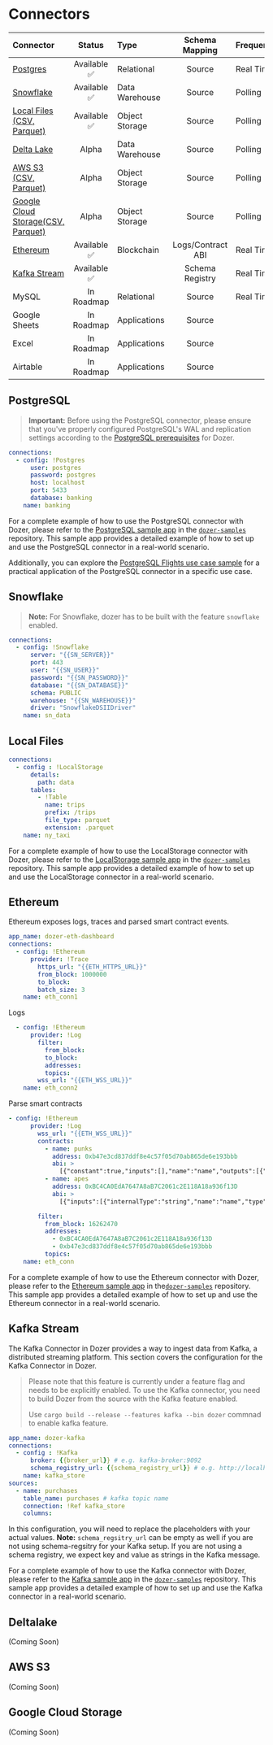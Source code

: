 

# Connectors

| Connector                                                   |   Status    | Type           |  Schema Mapping   | Frequency | Implemented Via |
| :---------------------------------------------------------- | :---------: | :------------- | :---------------: | :-------- | :-------------- |
| [Postgres](#postgresql)                                       | Available ✅ | Relational     |      Source       | Real Time | Direct          |
| [Snowflake](#snowflake)                                     | Available ✅ | Data Warehouse |      Source       | Polling   | Direct          |
| [Local Files (CSV, Parquet)](#local-files)                  | Available ✅ | Object Storage |      Source       | Polling   | Data Fusion     |
| [Delta Lake](#deltalake)                                    |    Alpha    | Data Warehouse |      Source       | Polling   | Direct          |
| [AWS S3 (CSV, Parquet)](#aws-s3)                            |    Alpha    | Object Storage |      Source       | Polling   | Data Fusion     |
| [Google Cloud Storage(CSV, Parquet)](#google-cloud-storage) |    Alpha    | Object Storage |      Source       | Polling   | Data Fusion     |
| [Ethereum](#ethereum)                                       | Available ✅ | Blockchain     | Logs/Contract ABI | Real Time | Direct          |
| [Kafka Stream](#kafka-stream)                                                      | Available ✅  |          |  Schema Registry  | Real Time | Debezium        |
| MySQL                                                       | In Roadmap  | Relational     |      Source       | Real Time | Debezium        |
| Google Sheets                                               | In Roadmap  | Applications   |      Source       |           |                 |
| Excel                                                       | In Roadmap  | Applications   |      Source       |           |                 |
| Airtable                                                    | In Roadmap  | Applications   |      Source       |           |                 |


## PostgreSQL

> **Important:** Before using the PostgreSQL connector, please ensure that you've properly configured PostgreSQL's WAL and replication settings according to the [PostgreSQL prerequisites](https://github.com/getdozer/dozer/tree/main/dozer-ingestion/src/connectors/postgres#postgres-requirements) for Dozer.

```yaml
connections:
  - config: !Postgres
      user: postgres
      password: postgres
      host: localhost
      port: 5433
      database: banking
    name: banking
```
For a complete example of how to use the PostgreSQL connector with Dozer, please refer to the [PostgreSQL sample app](https://github.com/getdozer/dozer-samples/tree/main/connectors/postgres) in the [`dozer-samples`](https://github.com/getdozer/dozer-samples) repository. This sample app provides a detailed example of how to set up and use the PostgreSQL connector in a real-world scenario.

Additionally, you can explore the [PostgreSQL Flights use case sample](https://github.com/getdozer/dozer-samples/tree/main/usecases/pg-flights) for a practical application of the PostgreSQL connector in a specific use case.

## Snowflake
> **Note:** For Snowflake, dozer has to be built with the feature `snowflake` enabled.

```yaml
connections:
  - config: !Snowflake
      server: "{{SN_SERVER}}"
      port: 443
      user: "{{SN_USER}}"
      password: "{{SN_PASSWORD}}"
      database: "{{SN_DATABASE}}"
      schema: PUBLIC
      warehouse: "{{SN_WAREHOUSE}}"
      driver: "SnowflakeDSIIDriver"
    name: sn_data
```

## Local Files
```yaml
connections:
  - config : !LocalStorage
      details:
        path: data
      tables:
        - !Table
          name: trips
          prefix: /trips
          file_type: parquet
          extension: .parquet
    name: ny_taxi
```

For a complete example of how to use the LocalStorage connector with Dozer, please refer to the [LocalStorage sample app](https://github.com/getdozer/dozer-samples/tree/main/connectors/local-storage) in the [`dozer-samples`](https://github.com/getdozer/dozer-samples) repository. This sample app provides a detailed example of how to set up and use the LocalStorage connector in a real-world scenario.

## Ethereum
Ethereum exposes logs, traces and parsed smart contract events.
```yaml
app_name: dozer-eth-dashboard
connections:
  - config: !Ethereum
      provider: !Trace
        https_url: "{{ETH_HTTPS_URL}}"
        from_block: 1000000
        to_block:
        batch_size: 3
    name: eth_conn1
```
Logs
```yaml
  - config: !Ethereum
      provider: !Log
        filter:
          from_block:
          to_block:
          addresses:
          topics:
        wss_url: "{{ETH_WSS_URL}}"
    name: eth_conn2
```
Parse smart contracts
```yaml
- config: !Ethereum
      provider: !Log
        wss_url: "{{ETH_WSS_URL}}"
        contracts:
          - name: punks
            address: 0xb47e3cd837ddf8e4c57f05d70ab865de6e193bbb
            abi: >
              [{"constant":true,"inputs":[],"name":"name","outputs":[{"name":"","type":"string"}],"payable":false,"type":"function"},{"constant":true,"inputs":[{"name":"","type":"uint256"}],"name":"punksOfferedForSale","outputs":[{"name":"isForSale","type":"bool"},{"name":"punkIndex","type":"uint256"},{"name":"seller","type":"address"},{"name":"minValue","type":"uint256"},{"name":"onlySellTo","type":"address"}],"payable":false,"type":"function"},{"constant":false,"inputs":[{"name":"punkIndex","type":"uint256"}],"name":"enterBidForPunk","outputs":[],"payable":true,"type":"function"},{"constant":true,"inputs":[],"name":"totalSupply","outputs":[{"name":"","type":"uint256"}],"payable":false,"type":"function"},{"constant":false,"inputs":[{"name":"punkIndex","type":"uint256"},{"name":"minPrice","type":"uint256"}],"name":"acceptBidForPunk","outputs":[],"payable":false,"type":"function"},{"constant":true,"inputs":[],"name":"decimals","outputs":[{"name":"","type":"uint8"}],"payable":false,"type":"function"},{"constant":false,"inputs":[{"name":"addresses","type":"address[]"},{"name":"indices","type":"uint256[]"}],"name":"setInitialOwners","outputs":[],"payable":false,"type":"function"},{"constant":false,"inputs":[],"name":"withdraw","outputs":[],"payable":false,"type":"function"},{"constant":true,"inputs":[],"name":"imageHash","outputs":[{"name":"","type":"string"}],"payable":false,"type":"function"},{"constant":true,"inputs":[],"name":"nextPunkIndexToAssign","outputs":[{"name":"","type":"uint256"}],"payable":false,"type":"function"},{"constant":true,"inputs":[{"name":"","type":"uint256"}],"name":"punkIndexToAddress","outputs":[{"name":"","type":"address"}],"payable":false,"type":"function"},{"constant":true,"inputs":[],"name":"standard","outputs":[{"name":"","type":"string"}],"payable":false,"type":"function"},{"constant":true,"inputs":[{"name":"","type":"uint256"}],"name":"punkBids","outputs":[{"name":"hasBid","type":"bool"},{"name":"punkIndex","type":"uint256"},{"name":"bidder","type":"address"},{"name":"value","type":"uint256"}],"payable":false,"type":"function"},{"constant":true,"inputs":[{"name":"","type":"address"}],"name":"balanceOf","outputs":[{"name":"","type":"uint256"}],"payable":false,"type":"function"},{"constant":false,"inputs":[],"name":"allInitialOwnersAssigned","outputs":[],"payable":false,"type":"function"},{"constant":true,"inputs":[],"name":"allPunksAssigned","outputs":[{"name":"","type":"bool"}],"payable":false,"type":"function"},{"constant":false,"inputs":[{"name":"punkIndex","type":"uint256"}],"name":"buyPunk","outputs":[],"payable":true,"type":"function"},{"constant":false,"inputs":[{"name":"to","type":"address"},{"name":"punkIndex","type":"uint256"}],"name":"transferPunk","outputs":[],"payable":false,"type":"function"},{"constant":true,"inputs":[],"name":"symbol","outputs":[{"name":"","type":"string"}],"payable":false,"type":"function"},{"constant":false,"inputs":[{"name":"punkIndex","type":"uint256"}],"name":"withdrawBidForPunk","outputs":[],"payable":false,"type":"function"},{"constant":false,"inputs":[{"name":"to","type":"address"},{"name":"punkIndex","type":"uint256"}],"name":"setInitialOwner","outputs":[],"payable":false,"type":"function"},{"constant":false,"inputs":[{"name":"punkIndex","type":"uint256"},{"name":"minSalePriceInWei","type":"uint256"},{"name":"toAddress","type":"address"}],"name":"offerPunkForSaleToAddress","outputs":[],"payable":false,"type":"function"},{"constant":true,"inputs":[],"name":"punksRemainingToAssign","outputs":[{"name":"","type":"uint256"}],"payable":false,"type":"function"},{"constant":false,"inputs":[{"name":"punkIndex","type":"uint256"},{"name":"minSalePriceInWei","type":"uint256"}],"name":"offerPunkForSale","outputs":[],"payable":false,"type":"function"},{"constant":false,"inputs":[{"name":"punkIndex","type":"uint256"}],"name":"getPunk","outputs":[],"payable":false,"type":"function"},{"constant":true,"inputs":[{"name":"","type":"address"}],"name":"pendingWithdrawals","outputs":[{"name":"","type":"uint256"}],"payable":false,"type":"function"},{"constant":false,"inputs":[{"name":"punkIndex","type":"uint256"}],"name":"punkNoLongerForSale","outputs":[],"payable":false,"type":"function"},{"inputs":[],"payable":true,"type":"constructor"},{"anonymous":false,"inputs":[{"indexed":true,"name":"to","type":"address"},{"indexed":false,"name":"punkIndex","type":"uint256"}],"name":"Assign","type":"event"},{"anonymous":false,"inputs":[{"indexed":true,"name":"from","type":"address"},{"indexed":true,"name":"to","type":"address"},{"indexed":false,"name":"value","type":"uint256"}],"name":"Transfer","type":"event"},{"anonymous":false,"inputs":[{"indexed":true,"name":"from","type":"address"},{"indexed":true,"name":"to","type":"address"},{"indexed":false,"name":"punkIndex","type":"uint256"}],"name":"PunkTransfer","type":"event"},{"anonymous":false,"inputs":[{"indexed":true,"name":"punkIndex","type":"uint256"},{"indexed":false,"name":"minValue","type":"uint256"},{"indexed":true,"name":"toAddress","type":"address"}],"name":"PunkOffered","type":"event"},{"anonymous":false,"inputs":[{"indexed":true,"name":"punkIndex","type":    "uint256"},{"indexed":false,"name":"value","type":"uint256"},{"indexed":true,"name":"fromAddress","type":"address"}],"name":"PunkBidEntered","type":"event"},{"anonymous":false,"inputs":[{"indexed":true,"name":"punkIndex","type":"uint256"},{"indexed":false,"name":"value","type":"uint256"},{"indexed":true,"name":"fromAddress","type":"address"}],"name":"PunkBidWithdrawn","type":"event"},{"anonymous":false,"inputs":[{"indexed":true,"name":"punkIndex","type":"uint256"},{"indexed":false,"name":"value","type":"uint256"},{"indexed":true,"name":"fromAddress","type":"address"},{"indexed":true,"name":"toAddress","type":"address"}],"name":"PunkBought","type":"event"},{"anonymous":false,"inputs":[{"indexed":true,"name":"punkIndex","type":"uint256"}],"name":"PunkNoLongerForSale","type":"event"}]
          - name: apes
            address: 0xBC4CA0EdA7647A8aB7C2061c2E118A18a936f13D
            abi: >
              [{"inputs":[{"internalType":"string","name":"name","type":"string"},{"internalType":"string","name":"symbol","type":"string"},{"internalType":"uint256","name":"maxNftSupply","type":"uint256"},{"internalType":"uint256","name":"saleStart","type":"uint256"}],"stateMutability":"nonpayable","type":"constructor"},{"anonymous":false,"inputs":[{"indexed":true,"internalType":"address","name":"owner","type":"address"},{"indexed":true,"internalType":"address","name":"approved","type":"address"},{"indexed":true,"internalType":"uint256","name":"tokenId","type":"uint256"}],"name":"Approval","type":"event"},{"anonymous":false,"inputs":[{"indexed":true,"internalType":"address","name":"owner","type":"address"},{"indexed":true,"internalType":"address","name":"operator","type":"address"},{"indexed":false,"internalType":"bool","name":"approved","type":"bool"}],"name":"ApprovalForAll","type":"event"},{"anonymous":false,"inputs":[{"indexed":true,"internalType":"address","name":"previousOwner","type":"address"},{"indexed":true,"internalType":"address","name":"newOwner","type":"address"}],"name":"OwnershipTransferred","type":"event"},{"anonymous":false,"inputs":[{"indexed":true,"internalType":"address","name":"from","type":"address"},{"indexed":true,"internalType":"address","name":"to","type":"address"},{"indexed":true,"internalType":"uint256","name":"tokenId","type":"uint256"}],"name":"Transfer","type":"event"},{"inputs":[],"name":"BAYC_PROVENANCE","outputs":[{"internalType":"string","name":"","type":"string"}],"stateMutability":"view","type":"function"},{"inputs":[],"name":"MAX_APES","outputs":[{"internalType":"uint256","name":"","type":"uint256"}],"stateMutability":"view","type":"function"},{"inputs":[],"name":"REVEAL_TIMESTAMP","outputs":[{"internalType":"uint256","name":"","type":"uint256"}],"stateMutability":"view","type":"function"},{"inputs":[],"name":"apePrice","outputs":[{"internalType":"uint256","name":"","type":"uint256"}],"stateMutability":"view","type":"function"},{"inputs":[{"internalType":"address","name":"to","type":"address"},{"internalType":"uint256","name":"tokenId","type":"uint256"}],"name":"approve","outputs":[],"stateMutability":"nonpayable","type":"function"},{"inputs":[{"internalType":"address","name":"owner","type":"address"}],"name":"balanceOf","outputs":[{"internalType":"uint256","name":"","type":"uint256"}],"stateMutability":"view","type":"function"},{"inputs":[],"name":"baseURI","outputs":[{"internalType":"string","name":"","type":"string"}],"stateMutability":"view","type":"function"},{"inputs":[],"name":"emergencySetStartingIndexBlock","outputs":[],"stateMutability":"nonpayable","type":"function"},{"inputs":[],"name":"flipSaleState","outputs":[],"stateMutability":"nonpayable","type":"function"},{"inputs":[{"internalType":"uint256","name":"tokenId","type":"uint256"}],"name":"getApproved","outputs":[{"internalType":"address","name":"","type":"address"}],"stateMutability":"view","type":"function"},{"inputs":[{"internalType":"address","name":"owner","type":"address"},{"internalType":"address","name":"operator","type":"address"}],"name":"isApprovedForAll","outputs":[{"internalType":"bool","name":"","type":"bool"}],"stateMutability":"view","type":"function"},{"inputs":[],"name":"maxApePurchase","outputs":[{"internalType":"uint256","name":"","type":"uint256"}],"stateMutability":"view","type":"function"},{"inputs":[{"internalType":"uint256","name":"numberOfTokens","type":"uint256"}],"name":"mintApe","outputs":[],"stateMutability":"payable","type":"function"},{"inputs":[],"name":"name","outputs":[{"internalType":"string","name":"","type":"string"}],"stateMutability":"view","type":"function"},{"inputs":[],"name":"owner","outputs":[{"internalType":"address","name":"","type":"address"}],"stateMutability":"view","type":"function"},{"inputs":[{"internalType":"uint256","name":"tokenId","type":"uint256"}],"name":"ownerOf","outputs":[{"internalType":"address","name":"","type":"address"}],"stateMutability":"view","type":"function"},{"inputs":[],"name":"renounceOwnership","outputs":[],"stateMutability":"nonpayable","type":"function"},{"inputs":[],"name":"reserveApes","outputs":[],"stateMutability":"nonpayable","type":"function"},{"inputs":[{"internalType":"address","name":"from","type":"address"},{"internalType":"address","name":"to","type":"address"},{"internalType":"uint256","name":"tokenId","type":"uint256"}],"name":"safeTransferFrom","outputs":[],"stateMutability":"nonpayable","type":"function"},{"inputs":[{"internalType":"address","name":"from","type":"address"},{"internalType":"address","name":"to","type":"address"},{"internalType":"uint256","name":"tokenId","type":"uint256"},{"internalType":"bytes","name":"_data","type":"bytes"}],"name":"safeTransferFrom","outputs":[],"stateMutability":"nonpayable","type":"function"},{"inputs":[],"name":"saleIsActive","outputs":[{"internalType":"bool","name":"","type":"bool"}],"stateMutability":"view","type":"function"},{"inputs":[{"internalType":"address","name":"operator","type":"address"},{"internalType":"bool","name":"approved","type":"bool"}],"name":"setApprovalForAll","outputs":[],"stateMutability":"nonpayable","type":"function"},{"inputs":[{"internalType":"string","name":"baseURI","type":"string"}],"name":"setBaseURI","outputs":[],"stateMutability":"nonpayable","type":"function"},{"inputs":[{"internalType":"string","name":"provenanceHash","type":"string"}],"name":"setProvenanceHash","outputs":[],"stateMutability":"nonpayable","type":"function"},{"inputs":[{"internalType":"uint256","name":"revealTimeStamp","type":"uint256"}],"name":"setRevealTimestamp","outputs":[],"stateMutability":"nonpayable","type":"function"},{"inputs":[],"name":"setStartingIndex","outputs":[],"stateMutability":"nonpayable","type":"function"},{"inputs":[],"name":"startingIndex","outputs":[{"internalType":"uint256","name":"","type":"uint256"}],"stateMutability":"view","type":"function"},{"inputs":[],"name":"startingIndexBlock","outputs":[{"internalType":"uint256","name":"","type":"uint256"}],"stateMutability":"view","type":"function"},{"inputs":[{"internalType":"bytes4","name":"interfaceId","type":"bytes4"}],"name":"supportsInterface","outputs":[{"internalType":"bool","name":"","type":"bool"}],"stateMutability":"view","type":"function"},{"inputs":[],"name":"symbol","outputs":[{"internalType":"string","name":"","type":"string"}],"stateMutability":"view","type":"function"},{"inputs":[{"internalType":"uint256","name":"index","type":"uint256"}],"name":"tokenByIndex","outputs":[{"internalType":"uint256","name":"","type":"uint256"}],"stateMutability":"view","type":"function"},{"inputs":[{"internalType":"address","name":"owner","type":"address"},{"internalType":"uint256","name":"index","type":"uint256"}],"name":"tokenOfOwnerByIndex","outputs":[{"internalType":"uint256","name":"","type":"uint256"}],"stateMutability":"view","type":"function"},{"inputs":[{"internalType":"uint256","name":"tokenId","type":"uint256"}],"name":"tokenURI","outputs":[{"internalType":"string","name":"","type":"string"}],"stateMutability":"view","type":"function"},{"inputs":[],"name":"totalSupply","outputs":[{"internalType":"uint256","name":"","type":"uint256"}],"stateMutability":"view","type":"function"},{"inputs":[{"internalType":"address","name":"from","type":"address"},{"internalType":"address","name":"to","type":"address"},{"internalType":"uint256","name":"tokenId","type":"uint256"}],"name":"transferFrom","outputs":[],"stateMutability":"nonpayable","type":"function"},{"inputs":[{"internalType":"address","name":"newOwner","type":"address"}],"name":"transferOwnership","outputs":[],"stateMutability":"nonpayable","type":"function"},{"inputs":[],"name":"withdraw","outputs":[],"stateMutability":"nonpayable","type":"function"}]

        filter:
          from_block: 16262470
          addresses:
            - 0xBC4CA0EdA7647A8aB7C2061c2E118A18a936f13D
            - 0xb47e3cd837ddf8e4c57f05d70ab865de6e193bbb
          topics:
    name: eth_conn
```
For a complete example of how to use the Ethereum connector with Dozer, please refer to the [Ethereum sample app](https://github.com/getdozer/dozer-samples/tree/main/connectors/ethereum) in the[`dozer-samples`](https://github.com/getdozer/dozer-samples) repository. This sample app provides a detailed example of how to set up and use the Ethereum connector in a real-world scenario.

## Kafka Stream

The Kafka Connector in Dozer provides a way to ingest data from Kafka, a distributed streaming platform. This section covers the configuration for the Kafka Connector in Dozer.
>  Please note that this feature is currently under a feature flag and needs to be explicitly enabled.
> To use the Kafka connector, you need to build Dozer from the source with the Kafka feature enabled.
>
> Use `cargo build --release --features kafka --bin dozer` commnad to enable kafka feature.

```yaml
app_name: dozer-kafka
connections:
  - config : !Kafka
      broker: {{broker_url}} # e.g. kafka-broker:9092
      schema_registry_url: {{schema_registry_url}} # e.g. http://localhost:8081
    name: kafka_store
sources:
  - name: purchases
    table_name: purchases # kafka topic name
    connection: !Ref kafka_store
    columns:

```
In this configuration, you will need to replace the placeholders with your actual values.
**Note:** `schema_regsitry_url` can be empty as well if you are not using schema-regsitry for your Kafka setup.
If you are not using a schema registry, we expect key and value as strings in the Kafka message.

For a complete example of how to use the Kafka connector with Dozer, please refer to the [Kafka sample app](https://github.com/getdozer/dozer-samples/tree/main/connectors/kafka) in the [`dozer-samples`](https://github.com/getdozer/dozer-samples) repository. This sample app provides a detailed example of how to set up and use the Kafka connector in a real-world scenario.








## Deltalake
(Coming Soon)

## AWS S3
(Coming Soon)

## Google Cloud Storage
(Coming Soon)
